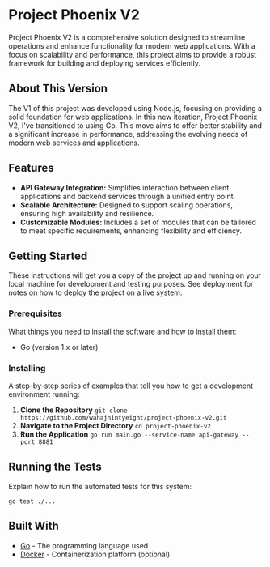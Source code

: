 <!DOCTYPE html>
<html lang="en">
<body>

<div class="container">
  <h1>Project Phoenix V2</h1>
  <p>Project Phoenix V2 is a comprehensive solution designed to streamline operations and enhance functionality for modern web applications. With a focus on scalability and performance, this project aims to provide a robust framework for building and deploying services efficiently.</p>

 <h2>About This Version</h2>
  <p>The V1 of this project was developed using Node.js, focusing on providing a solid foundation for web applications. In this new iteration, Project Phoenix V2, I've transitioned to using Go. This move aims to offer better stability and a significant increase in performance, addressing the evolving needs of modern web services and applications.</p>

  <h2>Features</h2>
  <ul>
    <li><strong>API Gateway Integration:</strong> Simplifies interaction between client applications and backend services through a unified entry point.</li>
    <li><strong>Scalable Architecture:</strong> Designed to support scaling operations, ensuring high availability and resilience.</li>
    <li><strong>Customizable Modules:</strong> Includes a set of modules that can be tailored to meet specific requirements, enhancing flexibility and efficiency.</li>
  </ul>

  <h2>Getting Started</h2>
  <p>These instructions will get you a copy of the project up and running on your local machine for development and testing purposes. See deployment for notes on how to deploy the project on a live system.</p>

  <h3>Prerequisites</h3>
  <p>What things you need to install the software and how to install them:</p>
  <ul>
    <li>Go (version 1.x or later)</li>
  </ul>

  <h3>Installing</h3>
  <p>A step-by-step series of examples that tell you how to get a development environment running:</p>
  <ol>
    <li><strong>Clone the Repository</strong>
      <code>git clone https://github.com/wahajnintyeight/project-phoenix-v2.git</code>
    </li>
    <li><strong>Navigate to the Project Directory</strong>
      <code>cd project-phoenix-v2</code>
    </li>
    <li><strong>Run the Application</strong>
      <code>go run main.go --service-name api-gateway --port 8881</code>
    </li>
  </ol>

  <h2>Running the Tests</h2>
  <p>Explain how to run the automated tests for this system:</p>
  <code>go test ./...</code>

  <h2>Built With</h2>
  <ul>
    <li><a href="https://golang.org/">Go</a> - The programming language used</li>
    <li><a href="https://www.docker.com/">Docker</a> - Containerization platform (optional)</li>
  </ul>
</div>

</body>
</html>
